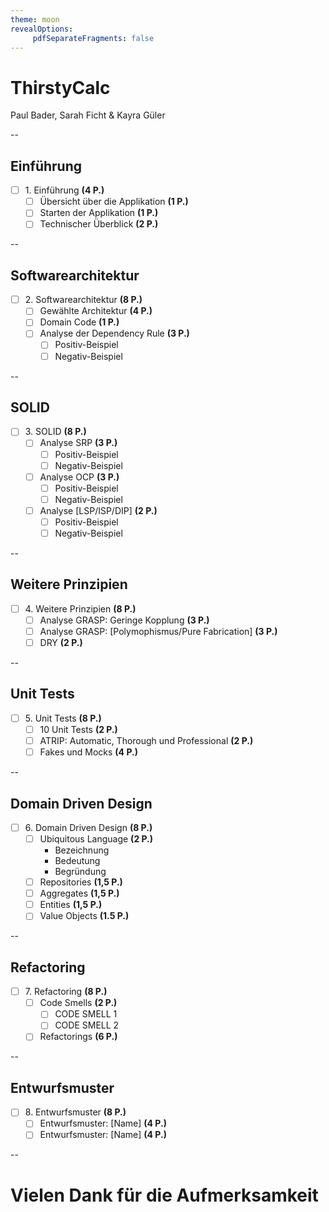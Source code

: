 ```yaml
---
theme: moon
revealOptions:
	 pdfSeparateFragments: false
---
```


# ThirstyCalc

Paul Bader, Sarah Ficht & Kayra Güler

--

## Einführung

- [ ] 1\. Einführung **(4 P.)**
    - [ ] Übersicht über die Applikation **(1 P.)**
    - [ ] Starten der Applikation **(1 P.)**
    - [ ] Technischer Überblick **(2 P.)**

--

## Softwarearchitektur

- [ ] 2\. Softwarearchitektur **(8 P.)**
    - [ ] Gewählte Architektur **(4 P.)**
    - [ ] Domain Code **(1 P.)**
    - [ ] Analyse der Dependency Rule **(3 P.)**
        - [ ] Positiv-Beispiel
        - [ ] Negativ-Beispiel

--

## SOLID

- [ ] 3\. SOLID **(8 P.)**
    - [ ] Analyse SRP **(3 P.)**
        - [ ] Positiv-Beispiel
        - [ ] Negativ-Beispiel
    - [ ] Analyse OCP **(3 P.)**
        - [ ] Positiv-Beispiel
        - [ ] Negativ-Beispiel
    - [ ] Analyse [LSP/ISP/DIP] **(2 P.)**
        - [ ] Positiv-Beispiel
        - [ ] Negativ-Beispiel

--

## Weitere Prinzipien

- [ ] 4\. Weitere Prinzipien **(8 P.)**
    - [ ] Analyse GRASP: Geringe Kopplung **(3 P.)**
    - [ ] Analyse GRASP: [Polymophismus/Pure Fabrication] **(3 P.)**
    - [ ] DRY **(2 P.)**

--

## Unit Tests

- [ ] 5\. Unit Tests **(8 P.)**
    - [ ] 10 Unit Tests **(2 P.)**
    - [ ] ATRIP: Automatic, Thorough und Professional **(2 P.)**
    - [ ] Fakes und Mocks **(4 P.)**

--

## Domain Driven Design

- [ ] 6\. Domain Driven Design **(8 P.)**
    - [ ] Ubiquitous Language **(2 P.)**
        - Bezeichnung
        - Bedeutung
        - Begründung
    - [ ] Repositories **(1,5 P.)**
    - [ ] Aggregates **(1,5 P.)**
    - [ ] Entities **(1,5 P.)**
    - [ ] Value Objects **(1.5 P.)**

--

## Refactoring

- [ ] 7\. Refactoring **(8 P.)**
    - [ ] Code Smells **(2 P.)**
        - [ ] CODE SMELL 1
        - [ ] CODE SMELL 2
    - [ ] Refactorings **(6 P.)**

--

## Entwurfsmuster

- [ ] 8\. Entwurfsmuster **(8 P.)**
    - [ ] Entwurfsmuster: [Name] **(4 P.)**
    - [ ] Entwurfsmuster: [Name] **(4 P.)**

--

# Vielen Dank für die Aufmerksamkeit
